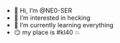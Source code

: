 - 👋 Hi, I’m @NE0-SER
- 👀 I’m interested in hecking 
- 🌱 I’m currently learning everything 
- 😏 my place is #kl40 💥

<!---
NE0-SER/NE0-SER is a ✨ special ✨ repository because its `README.md` (this file) appears on your GitHub profile.
You can click the Preview link to take a look at your changes.
--->

